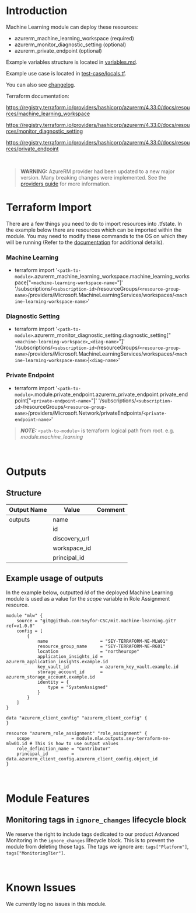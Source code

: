 # Introduction
Machine Learning module can deploy these resources:
* azurerm_machine_learning_workspace (required)
* azurerm_monitor_diagnostic_setting (optional)
* azurerm_private_endpoint (optional)

Example variables structure is located in [variables.md](variables.md).

Example use case is located in [test-case/locals.tf](test-case/locals.tf).

You can also see [changelog](CHANGELOG.md).

Terraform documentation:

https://registry.terraform.io/providers/hashicorp/azurerm/4.33.0/docs/resources/machine_learning_workspace

https://registry.terraform.io/providers/hashicorp/azurerm/4.33.0/docs/resources/monitor_diagnostic_setting

https://registry.terraform.io/providers/hashicorp/azurerm/4.33.0/docs/resources/private_endpoint

&nbsp;

> **WARNING:** AzureRM provider had been updated to a new major version. Many breaking changes were implemented. See the [providers guide](https://registry.terraform.io/providers/hashicorp/azurerm/latest/docs/guides/4.0-upgrade-guide) for more information.

# Terraform Import
There are a few things you need to do to import resources into .tfstate. In the example below there are resources which can be imported within the module. You may need to modify these commands to the OS on which they will be running (Refer to the [documentation](https://developer.hashicorp.com/terraform/cli/commands/import#example-import-into-resource-configured-with-for_each) for additional details).
### Machine Learning
* terraform import '`<path-to-module>`.azurerm_machine_learning_workspace.machine_learning_workspace["`<machine-learning-workspace-name>`"]' '/subscriptions/`<subscription-id>`/resourceGroups/`<resource-group-name>`/providers/Microsoft.MachineLearningServices/workspaces/`<machine-learning-workspace-name>`'
### Diagnostic Setting
* terraform import '`<path-to-module>`.azurerm_monitor_diagnostic_setting.diagnostic_setting["`<machine-learning-workspace>`_`<diag-name>`"]' '/subscriptions/`<subscription-id>`/resourceGroups/`<resource-group-name>`/providers/Microsoft.MachineLearningServices/workspaces/`<machine-learning-workspace-name>`|`<diag-name>`'
### Private Endpoint
* terraform import '`<path-to-module>`.module.private_endpoint.azurerm_private_endpoint.private_endpoint["`<private-endpoint-name>`"]' '/subscriptions/`<subscription-id>`/resourceGroups/`<resource-group-name>`/providers/Microsoft.Network/privateEndpoints/`<private-endpoint-name>`'

 > **_NOTE:_** `<path-to-module>` is terraform logical path from root. e.g. _module.machine\_learning_

&nbsp;

# Outputs
## Structure

| Output Name | Value         | Comment |
| ----------- | ------------- | ------- |
| outputs     | name          |         |
|             | id            |         |
|             | discovery_url |         |
|             | workspace_id  |         |
|             | principal_id  |         |

## Example usage of outputs
In the example below, outputted _id_ of the deployed Machine Learning module is used as a value for the _scope_ variable in Role Assignment resource.
```
module "mlw" {
    source = "git@github.com:Seyfor-CSC/mit.machine-learning.git?ref=v1.0.0"
    config = [
        {
            name                    = "SEY-TERRAFORM-NE-MLW01"
            resource_group_name     = "SEY-TERRAFORM-NE-RG01"
            location                = "northeurope"
            application_insights_id = azurerm_application_insights.example.id
            key_vault_id            = azurerm_key_vault.example.id
            storage_account_id      = azurerm_storage_account.example.id
            identity = {
                type = "SystemAssigned"
            }
        }
    ]
}

data "azurerm_client_config" "azurerm_client_config" {
}

resource "azurerm_role_assignment" "role_assignment" {
    scope                = module.mlw.outputs.sey-terraform-ne-mlw01.id # This is how to use output values
    role_definition_name = "Contributor"
    principal_id         = data.azurerm_client_config.azurerm_client_config.object_id
}
```

&nbsp;

# Module Features
## Monitoring tags in `ignore_changes` lifecycle block
We reserve the right to include tags dedicated to our product Advanced Monitoring in the `ignore_changes` lifecycle block. This is to prevent the module from deleting those tags. The tags we ignore are: `tags["Platform"]`, `tags["MonitoringTier"]`.

&nbsp;

# Known Issues
We currently log no issues in this module.
